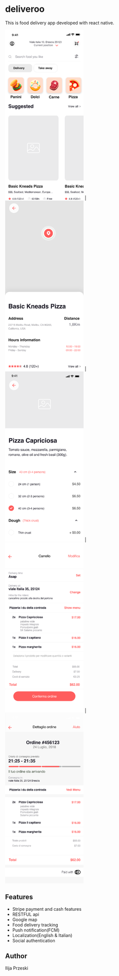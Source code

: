 # deliveroo

This is food delivery app developed with react native.

<img title="Log in" src="./images/homepage.png" height=550> | <img title="Log in" src="./images/restaurant.png" height=550> | <img title="Log in" src="./images/product.png" height=550> | <img title="Log in" src="./images/checkout.png" height=550> | <img title="Log in" src="./images/delivering.png" height=550>

## Features

- Stripe payment and cash features
- RESTFUL api
- Google map
- Food delivery tracking
- Push notification(FCM)
- Localization(English & Italian)
- Social authentication

## Author

Ilija Przeski